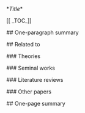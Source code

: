 \**Title**

\[\[ \_TOC_]]

\## One-paragraph summary

\## Related to

\### Theories

\### Seminal works

\### Literature reviews

\### Other papers

\## One-page summary
